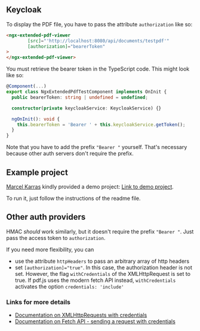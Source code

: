 ## Keycloak

To display the PDF file, you have to pass the attribute `authorization` like so:

```html
<ngx-extended-pdf-viewer
        [src]="'http://localhost:8080/api/documents/testpdf'"
        [authorization]="bearerToken"
>
</ngx-extended-pdf-viewer>
```

You must retrieve the bearer token in the TypeScript code. This might look like so:

```typescript
@Component(...)
export class NgxExtendedPdfTestComponent implements OnInit {
  public bearerToken: string | undefined = undefined;

  constructor(private keycloakService: KeycloakService) {}

  ngOnInit(): void {
    this.bearerToken = 'Bearer ' + this.keycloakService.getToken();
  }
}
```

Note that you have to add the prefix `"Bearer "` yourself. That's necessary because other auth servers don't require the prefix.

## Example project

[Marcel Karras](https://github.com/MKITConsulting) kindly provided a demo project: [Link to demo project](https://github.com/stephanrauh/ngx-extended-pdf-viewer-issues/tree/main/oauth2-ngx-extended-pdf-viewer-test).

To run it, just follow the instructions of the readme file.

## Other auth providers

HMAC *should* work similarly, but it doesn't require the prefix `"Bearer "`. Just pass the access token to `authorization`.

If you need more flexibility, you can

- use the attribute `httpHeaders` to pass an arbitrary array of http headers
- set `[authorization]="true"`. In this case, the authorization header is not set. However, the flag `withCredentials` of the XMLHttpRequest is set to true. If pdf.js uses the modern fetch API instead, `withCredentials` activates the option `credentials: 'include'`

### Links for more details

- [Documentation on XMLHttpRequests with credentials](https://developer.mozilla.org/en-US/docs/Web/API/XMLHttpRequest/withCredentials)
- [Documentation on Fetch API - sending a request with credentials](https://developer.mozilla.org/en-US/docs/Web/API/Fetch_API/Using_Fetch#sending_a_request_with_credentials_included)



